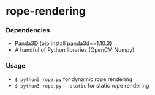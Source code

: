 # rope-rendering

### Dependencies
* Panda3D (pip install panda3d==1.10.3)
* A handful of Python libraries (OpenCV, Numpy)

### Usage
* `$ python3 rope.py` for dynamic rope rendering
* `$ python3 rope.py --static` for static rope rendering
